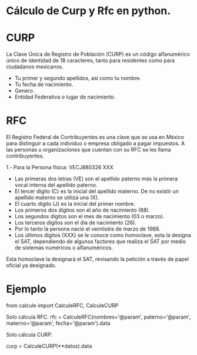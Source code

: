 # Cálculo de Curp y Rfc en python.

#  CURP

La Clave Única de Registro de Población (CURP) es un código alfanumérico único de identidad de 18 caracteres, tanto para residentes como para ciudadanos mexicanos.

* Tu primer y segundo apellidos, así como tu nombre.
* Tu fecha de nacimiento.
* Genero.
* Entidad Federativa o lugar de nacimiento.


# RFC

El Registro Federal de Contribuyentes es una clave que se usa en México para distinguir a cada individuo o empresa obligado a pagar impuestos. A las personas u organizaciones que cuentan con su RFC se les llama contribuyentes.

1.- Para la Persona física: VECJ880326 XXX

* Las primeras dos letras (VE) son el apellido paterno más la primera vocal interna del apellido paterno.
* El tercer dígito (C) es la inicial del apellido materno. De no existir un apellido materno se utiliza una (X).
* El cuarto dígito (J) es la inicial del primer nombre.
* Los primeros dos dígitos son el año de nacimiento (88).
* Los segundos dígitos son el mes de nacimiento (03 o marzo).
* Los terceros dígitos son el día de nacimiento (26).
* Por lo tanto la persona nació el veintiséis de marzo de 1988.
* Los últimos dígitos (XXX) se le conoce como homoclave, esta la designa el SAT, dependiendo de algunos factores que realiza el SAT por medio de sistemas numéricos o alfanuméricos.

Esta homoclave la designará el SAT, revisando la petición a través de papel oficial ya designado.

# Ejemplo

from calcule import CalculeRFC, CalculeCURP

Solo cálcula RFC.
rfc = CalculeRFC(nombres='@param', paterno='@param', materno='@param', fecha='@param').data

Solo cálcula CURP.

curp = CalculeCURP(**datos).data




